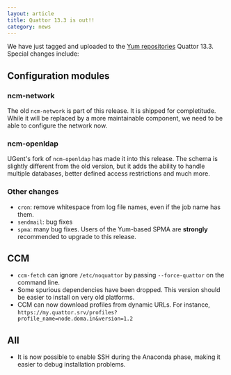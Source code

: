 ```yaml
---
layout: article
title: Quattor 13.3 is out!!
category: news
---
```


We have just tagged and uploaded to the
[Yum repositories](http://yum.quattor.org) Quattor 13.3.  Special
changes include:

## Configuration modules

### ncm-network

The old `ncm-network` is part of this release.  It is shipped for
completitude.  While it will be replaced by a more maintainable
component, we need to be able to configure the network now.

### ncm-openldap

UGent's fork of `ncm-openldap` has made it into this release.  The
schema is slightly different from the old version, but it adds the
ability to handle multiple databases, better defined access
restrictions and much more.

### Other changes

* `cron`: remove whitespace from log file names, even if the job name
  has them.
* `sendmail`: bug fixes
* `spma`: many bug fixes.  Users of the Yum-based SPMA are
  **strongly** recommended to upgrade to this release.

## CCM

* `ccm-fetch` can ignore `/etc/noquattor` by passing `--force-quattor`
  on the command line.
* Some spurious dependencies have been dropped.  This version should
  be easier to install on very old platforms.
* CCM can now download profiles from dynamic URLs.  For instance,
  `https://my.quattor.srv/profiles?profile_name=node.doma.in&version=1.2`

## AII

* It is now possible to enable SSH during the Anaconda phase, making it
  easier to debug installation problems.
